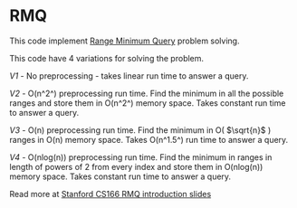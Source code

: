 # RMQ
This code implement [Range Minimum Query](https://en.wikipedia.org/wiki/Range_minimum_query) problem solving.

This code have 4 variations for solving the problem.

*V1* - No preprocessing - takes linear run time to answer a query.

*V2* - O(n^2^) preprocessing run time. Find the minimum in all the possible ranges and store them in O(n^2^) memory space. 
Takes constant run time to answer a query.

*V3* - O(n) preprocessing run time. Find the minimum in O( $\sqrt{n}$ )  ranges in O(n) memory space.
Takes O(n^1.5^) run time to answer a query.

*V4* - O(nlog(n)) preprocessing run time. Find the minimum in ranges in length of powers of 2 from every index 
and store them in O(nlog(n)) memory space. Takes constant run time to answer a query.

Read more at [Stanford CS166 RMQ introduction slides](https://web.stanford.edu/class/archive/cs/cs166/cs166.1146/lectures/00/Small00.pdf)
